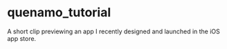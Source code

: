 # quenamo_tutorial
A short clip previewing an app I recently designed and launched in the iOS app store.
